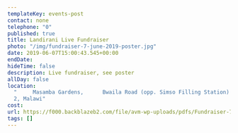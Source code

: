 ```yaml
---
templateKey: events-post
contact: none
telephone: "0"
published: true
title: Landirani Live Fundraiser
photo: "/img/fundraiser-7-june-2019-poster.jpg"
date: 2019-06-07T15:00:43.545+00:00
endDate:
hideTime: false
description: Live fundraiser, see poster
allDay: false
location:
  "     Masamba Gardens,      Bwaila Road (opp. Simso Filling Station)     Lilongwe
  2, Malawi"
cost:
url: https://f000.backblazeb2.com/file/avm-wp-uploads/pdfs/Fundraiser-7-june-2019-poster.pdf
tags: []
---
```

